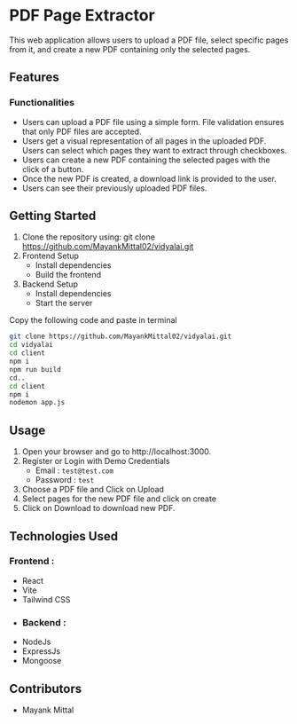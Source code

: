 # PDF Page Extractor
This web application allows users to upload a PDF file, select specific pages from it, and create a new PDF containing only the selected pages.


## Features
### Functionalities
- Users can upload a PDF file using a simple form. File validation ensures that only PDF files are accepted.
- Users get a visual representation of all pages in the uploaded PDF. Users can select which pages they want to extract through checkboxes.
- Users can create a new PDF containing the selected pages with the click of a button.
- Once the new PDF is created, a download link is provided to the user.
- Users can see their previously uploaded PDF files.

## Getting Started
1. Clone the repository using: git clone https://github.com/MayankMittal02/vidyalai.git
2. Frontend Setup
   - Install dependencies
   - Build the frontend
3. Backend Setup
   - Install dependencies
   - Start the server
  
Copy the following code and paste in terminal
``` bash
git clone https://github.com/MayankMittal02/vidyalai.git
cd vidyalai
cd client
npm i
npm run build
cd..
cd client
npm i
nodemon app.js
```

## Usage
1. Open your browser and go to http://localhost:3000.
2. Register or Login with Demo Credentials
   - Email : ```test@test.com```
   - Password : ```test```
3. Choose a PDF file and Click on Upload
4. Select pages for the new PDF file and click on create
5. Click on Download to download new PDF.

## Technologies Used
### Frontend : 
- React
- Vite
- Tailwind CSS
- ### Backend :
- NodeJs
- ExpressJs
- Mongoose
## Contributors
- Mayank Mittal

